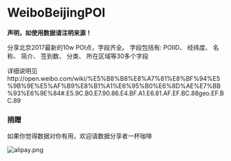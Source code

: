 # WeiboBeijingPOI

**声明，如使用数据请注明来源！**

分享北京2017最新的10w POI点，字段齐全。
字段包括有: 
POIID、
经纬度、
名称、
简介、
签到数、
分类、
所在区域等30多个字段
<br>

详细说明见http://open.weibo.com/wiki/%E5%B8%B8%E8%A7%81%E8%BF%94%E5%9B%9E%E5%AF%B9%E8%B1%A1%E6%95%B0%E6%8D%AE%E7%BB%93%E6%9E%84#.E5.9C.B0.E7.90.86.E4.BF.A1.E6.81.AF.EF.BC.88geo.EF.BC.89

### 捐赠

如果你觉得数据对你有用，欢迎请数据分享者一杯咖啡

![alipay.png](http://111.230.251.140:8000/images/alipay.png)
